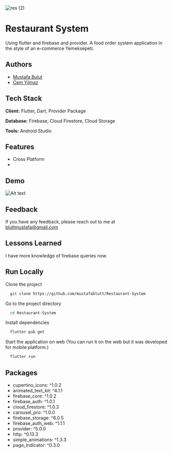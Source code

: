 
![res (2)](https://user-images.githubusercontent.com/43721794/156558085-1bfeee41-8488-4f56-9b2a-8367756ad4fe.png)


# Restaurant System




Using flutter and firebase and provider. A food order system application in the style of an e-commerce Yemeksepeti.


## Authors


- [Mustafa Bulut](https://github.com/mustafablutt)
- [Cem Yılmaz](https://github.com/CemTitor)



## Tech Stack

**Client:** Flutter, Dart, Provider Package

**Database:** Firebase, Cloud Firestore, Cloud Storage

**Tools:** Android Studio


## Features

- Cross Platform
- 

    
## Demo



![Alt text](https://github.com/CemTitor/Restaurant-System/blob/master/images/resto.gif)

## Feedback

If you have any feedback, please reach out to me at bluttmustafa@gmail.com


## Lessons Learned


I have more knowledge of firebase queries now.


## Run Locally

Clone the project

```bash
  git clone https://github.com/mustafablutt/Restaurant-System
```

Go to the project directory

```bash
  cd Restaurant-System
```

Install dependencies

```bash
  flutter pub get
```

Start the application on web 
(You can run it on the web but it was developed for mobile platform.)

```bash
  flutter run
```




## Packages

-  cupertino_icons: ^1.0.2
-  animated_text_kit: ^4.1.1
-  firebase_core: ^1.0.2
-  firebase_auth: ^1.0.1
-  cloud_firestore: ^1.0.3
-  carousel_pro: ^1.0.0
-  firebase_storage: ^8.0.5
-  firebase_auth_web: ^1.1.1
-  provider: ^5.0.0
-  http: ^0.13.3
-  simple_animations: ^1.3.3
-  page_indicator: ^0.3.0
  


